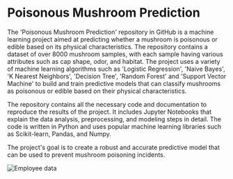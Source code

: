 # Poisonous Mushroom Prediction

The 'Poisonous Mushroom Prediction' repository in GitHub is a machine learning project aimed at predicting whether a mushroom is poisonous or edible based on its physical characteristics. The repository contains a dataset of over 8000 mushroom samples, with each sample having various attributes such as cap shape, odor, and habitat. The project uses a variety of machine learning algorithms such as 'Logistic Regression', 'Naive Bayes', 'K Nearest Neighbors', 'Decision Tree', 'Random Forest' and 'Support Vector Machine' to build and train predictive models that can classify mushrooms as poisonous or edible based on their physical characteristics.

The repository contains all the necessary code and documentation to reproduce the results of the project. It includes Jupyter Notebooks that explain the data analysis, preprocessing, and modeling steps in detail. The code is written in Python and uses popular machine learning libraries such as Scikit-learn, Pandas, and Numpy.

The project's goal is to create a robust and accurate predictive model that can be used to prevent mushroom poisoning incidents. 

<img src="https://i.ytimg.com/vi/bicfr2_vaq0/maxresdefault.jpg" alt="Employee data" title="Poisonous or Edible?">
